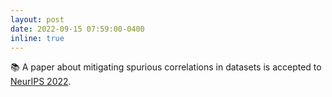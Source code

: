 ```yaml
---
layout: post
date: 2022-09-15 07:59:00-0400
inline: true
---
```


📚 A paper about mitigating spurious correlations in datasets is accepted to [NeurIPS 2022](https://nips.cc/Conferences/2022).